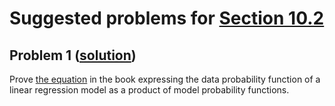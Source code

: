 # Suggested problems for [Section 10.2]()

## Problem 1 ([solution](./10-2-suggested-problems-sol.md#problem-1-problem-statement))

Prove [the equation](https://mml.johnmyersmath.com/stats-book/chapters/10-models.html#equation-data-pf-eqn) in the book expressing the data probability function of a linear regression model as a product of model probability functions.